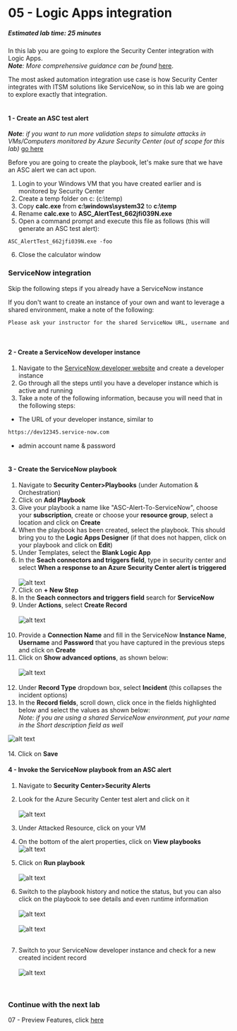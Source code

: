 ﻿# 05 - Logic Apps integration
##### Estimated lab time: 25 minutes
In this lab you are going to explore the Security Center integration with Logic Apps.<br>
***Note**: More comprehensive guidance can be found* <a href="https://techcommunity.microsoft.com/t5/Security-Identity/Automate-Azure-Security-Center-actions-with-Playbooks-and/td-p/264843" target="_blank">here</a>.

The most asked automation integration use case is how Security Center integrates with ITSM solutions like ServiceNow, so in this lab we are going to explore exactly that integration.<br><br>

#### 1 - Create an ASC test alert
***Note**: if you want to run more validation steps to simulate attacks in VMs/Computers monitored by Azure Security Center (out of scope for this lab)* <a href="https://gallery.technet.microsoft.com/Azure-Security-Center-549aa7a4" target="_blank">go here</a><br>

Before you are going to create the playbook, let's make sure that we have an ASC alert we can act upon.
1. Login to your Windows VM that you have created earlier and is monitored by Security Center
2. Create a temp folder on c: (c:\temp)
3. Copy **calc.exe** from **c:\windows\system32** to **c:\temp**
4. Rename **calc.exe** to **ASC_AlertTest_662jfi039N.exe**
5. Open a command prompt and execute this file as follows (this will generate an ASC test alert):
```dos
ASC_AlertTest_662jfi039N.exe -foo
```

6. Close the calculator window

### ServiceNow integration
Skip the following steps if you already have a ServiceNow instance <br>

If you don't want to create an instance of your own and want to leverage a shared environment, make a note of the following:
```txt
Please ask your instructor for the shared ServiceNow URL, username and password
```
<br>

#### 2 - Create a ServiceNow developer instance
1. Navigate to the <a href="https://signon.service-now.com/ssoregister.do?redirectUri=https://developer.servicenow.com" target="_blank">ServiceNow developer website</a> and create a developer instance
2. Go through all the steps until you have a developer instance which is active and running
3. Take a note of the following information, because you will need that in the following steps:
- The URL of your developer instance, similar to
```txt
https://dev12345.service-now.com
```
- admin account name & password <br><br>

#### 3 - Create the ServiceNow playbook


1. Navigate to **Security Center>Playbooks** (under Automation & Orchestration)
2. Click on **Add Playbook**
3. Give your playbook a name like "ASC-Alert-To-ServiceNow", choose your **subscription**, create or choose your **resource group**, select a location and click on **Create**
4. When the playbook has been created, select the playbook. This should bring you to the **Logic Apps Designer** (if that does not happen, click on your playbook and click on **Edit**)
5. Under Templates, select the **Blank Logic App**
6. In the **Seach connectors and triggers field**, type in security center and select **When a response to an Azure Security Center alert is triggered** <br><br>
![alt text](https://raw.githubusercontent.com/tianderturpijn/Azure-Security-Center/master/Labs/06%20-%20Logic%20App%20integration/Screenshots/asc_trigger.png)
7. Click on **+ New Step**
8. In the **Seach connectors and triggers field** search for **ServiceNow**
9. Under **Actions**, select **Create Record**<br><br>
![alt text](https://raw.githubusercontent.com/tianderturpijn/Azure-Security-Center/master/Labs/06%20-%20Logic%20App%20integration/Screenshots/ServiceNowConnection.png)<br><br>
10. Provide a **Connection Name** and fill in the ServiceNow **Instance Name**, **Username** and **Password** that you have captured in the previous steps and click on **Create**
11. Click on **Show advanced options**, as shown below:<br><br>
![alt text](https://raw.githubusercontent.com/tianderturpijn/Azure-Security-Center/master/Labs/06%20-%20Logic%20App%20integration/Screenshots/snow_advanced_options.png)<br><br>
12. Under **Record Type** dropdown box, select **Incident** (this collapses the incident options)
13. In the **Record fields**, scroll down, click once in the fields highlighted below and select the values as shown below:<br>
*Note: if you are using a shared ServiceNow environment, put your name in the Short description field as well*<br>


![alt text](https://raw.githubusercontent.com/tianderturpijn/Azure-Security-Center/master/Labs/06%20-%20Logic%20App%20integration/Screenshots/incident_fields.png)<br><br>
14. Click on **Save**

#### 4 - Invoke the ServiceNow playbook from an ASC alert
1. Navigate to **Security Center>Security Alerts**
2. Look for the Azure Security Center test alert and click on it<br><br>
![alt text](https://raw.githubusercontent.com/tianderturpijn/Azure-Security-Center/master/Labs/06%20-%20Logic%20App%20integration/Screenshots/test_alert.png)
3. Under Attacked Resource, click on your VM
4. On the bottom of the alert properties, click on **View playbooks**<br>
![alt text](https://raw.githubusercontent.com/tianderturpijn/Azure-Security-Center/master/Labs/06%20-%20Logic%20App%20integration/Screenshots/view_playbooks_button.png)

5. Click on **Run playbook**<br><br>
![alt text](https://raw.githubusercontent.com/tianderturpijn/Azure-Security-Center/master/Labs/06%20-%20Logic%20App%20integration/Screenshots/run_playbook.png)
6. Switch to the playbook history and notice the status, but you can also click on the playbook to see details and even runtime information <br><br>
![alt text](https://raw.githubusercontent.com/tianderturpijn/Azure-Security-Center/master/Labs/06%20-%20Logic%20App%20integration/Screenshots/playbook_history.png) <br><br>
![alt text](https://raw.githubusercontent.com/tianderturpijn/Azure-Security-Center/master/Labs/06%20-%20Logic%20App%20integration/Screenshots/playbook_history_details.png)<br><br>




7. Switch to your ServiceNow developer instance and check for a new created incident record<br><br>
![alt text](https://raw.githubusercontent.com/tianderturpijn/Azure-Security-Center/master/Labs/06%20-%20Logic%20App%20integration/Screenshots/snow_record.png)

<br>

### Continue with the next lab
07 - Preview Features, click <a href="https://github.com/tianderturpijn/Azure-Security-Center/tree/master/Labs/07%20-%20Preview%20Features" target="_blank">here</a>

